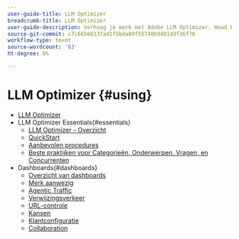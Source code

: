 ```yaml
---
user-guide-title: LLM Optimizer
breadcrumb-title: LLM Optimizer
user-guide-description: Verhoog je merk met Adobe LLM Optimizer. Houd beweringen bij, ontdek inzichten en domineer zoekopdrachten op AI-basis. Neem de controle over uw zichtbaarheid - optimaliseer nu!
source-git-commit: c7c66566137ad1f5bda89f55748b9d81ddf36f76
workflow-type: tm+mt
source-wordcount: '63'
ht-degree: 0%

---
```



# LLM Optimizer {#using}

+ [LLM Optimizer](/help/home.md)
+ LLM Optimizer Essentials{#essentials}
   + [LLM Optimizer - Overzicht](/help/overview/overview.md)
   + [QuickStart](/help/overview/quick-start.md)
   + [Aanbevolen procedures](/help/tutorials/best-practices.md)
   + [Beste praktijken voor Categorieën, Onderwerpen, Vragen, en Concurrenten](/help/overview/best-practices-topics-prompts.md)
+ Dashboards{#dashboards}
   + [Overzicht van dashboards](/help/dashboards/dashboards-overview.md)
   + [Merk aanwezig](/help/dashboards/brand-presence.md)
   + [Agentic Traffic](/help/dashboards/agentic-traffic.md)
   + [Verwijzingsverkeer](/help/dashboards/referral-traffic.md)
   + [URL-controle](/help/dashboards/url-inspector.md)
   + [Kansen](/help/dashboards/opportunities.md)
   + [Klantconfiguratie](/help/dashboards/customer-configuration.md)
   + [Collaboration](/help/dashboards/collaboration.md)
